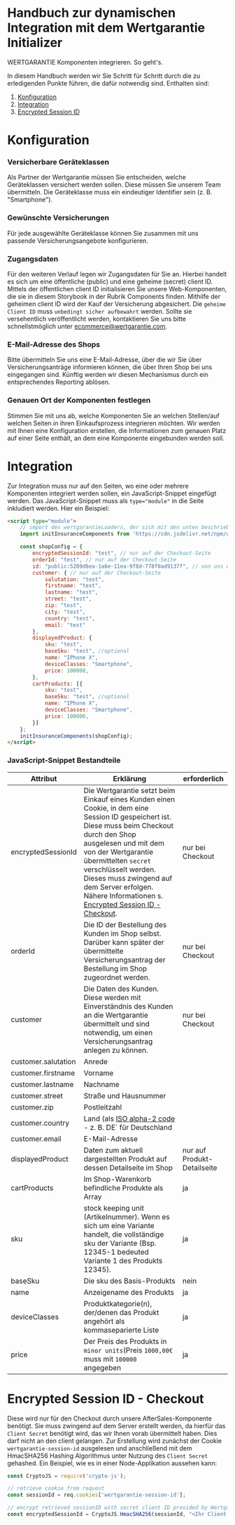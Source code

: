 # Handbuch zur dynamischen Integration mit dem Wertgarantie Initializer

WERTGARANTIE Komponenten integrieren. So geht's.

In diesem Handbuch werden wir Sie Schritt für Schritt durch die zu erledigenden Punkte führen, die dafür notwendig sind.
Enthalten sind:

1. [Konfiguration](#konfiguration)
2. [Integration](#integration)
3. [Encrypted Session ID](#encrypted-session-id---checkout)


# Konfiguration

### Versicherbare Geräteklassen
Als Partner der Wertgarantie müssen Sie entscheiden, welche Geräteklassen versichert werden sollen. 
Diese müssen Sie unserem Team übermitteln. Die Geräteklasse muss ein eindeutiger Identifier sein (z. B. "Smartphone").


### Gewünschte Versicherungen
Für jede ausgewählte Geräteklasse können Sie zusammen mit uns passende Versicherungsangebote konfigurieren.


### Zugangsdaten 
Für den weiteren Verlauf legen wir Zugangsdaten für Sie an. Hierbei handelt es sich um eine öffentliche (public) und eine geheime (secret) client ID.
Mittels der öffentlichen client ID initialisieren Sie unsere Web-Komponenten, die sie in diesem Storybook in der Rubrik Components finden.
Mithilfe der geheimen client ID wird der Kauf der Versicherung abgesichert. Die `geheime Client ID` muss `unbedingt sicher aufbewahrt` werden.
 Sollte sie versehentlich veröffentlicht werden, kontaktieren Sie uns bitte schnellstmöglich unter <a href="mailto:ecommerce@wertgarantie.com">ecommerce@wertgarantie.com</a>.
 
 
### E-Mail-Adresse des Shops
Bitte übermitteln Sie uns eine E-Mail-Adresse, über die wir Sie über Versicherungsanträge informieren können, die über Ihren Shop bei uns eingegangen sind.
Künftig werden wir diesen Mechanismus durch ein entsprechendes Reporting ablösen.


### Genauen Ort der Komponenten festlegen
Stimmen Sie mit uns ab, welche Komponenten Sie an welchen Stellen/auf welchen Seiten in ihren Einkaufsprozess integrieren möchten.
Wir werden mit Ihnen eine Konfiguration erstellen, die Informationen zum genauen Platz auf einer Seite enthält, an dem eine Komponente eingebunden werden soll.


# Integration
Zur Integration muss nur auf den Seiten, wo eine oder mehrere Komponenten integriert werden sollen, ein JavaScript-Snippet eingefügt werden. 
Das JavaScript-Snippet muss als `type="module"` in die Seite inkludiert werden. Hier ein Beispiel: 
```html
<script type="module">
    // import des wertgarantieLoaders, der sich mit den unten beschriebenen Daten um die Initialisierung der Komponente(n) auf der jeweiligen Seite kümmert:
    import initInsuranceComponents from 'https://cdn.jsdelivr.net/npm/wertgarantie-component-loader@1/dist/wertgarantieLoader.min.js';

    const shopConfig = {
        encryptedSessionId: "test", // nur auf der Checkout-Seite
        orderId: "test", // nur auf der Checkout-Seite
        id: "public:5209d6ea-1a6e-11ea-9f8d-778f0ad9137f", // von uns übermittelte public client ID aus Schritt 4
        customer: { // nur auf der Checkout-Seite
            salutation: "test",
            firstname: "test",
            lastname: "test",
            street: "test",
            zip: "test",
            city: "test",
            country: "test",
            email: "test"
        },
        displayedProduct: {
            sku: "test",
            baseSku: "test", //optional
            name: "IPhone X",
            deviceClasses: "Smartphone",
            price: 100000,
        },
        cartProducts: [{
            sku: "test",
            baseSku: "test", //optional
            name: "IPhone X",
            deviceClasses: "Smartphone",
            price: 100000,
        }]
    };
    initInsuranceComponents(shopConfig);
</script>
```
### JavaScript-Snippet Bestandteile
| Attribut  | Erklärung  | erforderlich |
|---|---|---|
| encryptedSessionId  | Die Wertgarantie setzt beim Einkauf eines Kunden einen Cookie, in dem eine Session ID gespeichert ist. Diese muss beim Checkout durch den Shop ausgelesen und mit dem von der Wertgarantie übermittelten `secret` verschlüsselt werden. Dieses muss zwingend auf dem Server erfolgen. Nähere Informationen s. [Encrypted Session ID - Checkout](#encrypted-session-id---checkout).  | nur bei Checkout  |
| orderId  | Die ID der Bestellung des Kunden im Shop selbst. Darüber kann später der übermittelte Versicherungsantrag der Bestellung im Shop zugeordnet werden.  | nur bei Checkout  |
| customer  | Die Daten des Kunden. Diese werden mit Einverständnis des Kunden an die Wertgarantie übermittelt und sind notwendig, um einen Versicherungsantrag anlegen zu können. | nur bei Checkout  |
| customer.salutation  | Anrede  |   |
| customer.firstname  | Vorname  |   |
| customer.lastname  | Nachname  |   |
| customer.street  | Straße und Hausnummer  |   |
| customer.zip  | Postleitzahl  |   |
| customer.country  | Land (als [ISO alpha-2 code](https://en.wikipedia.org/wiki/ISO_3166-1_alpha-2) - z. B. DE` für Deutschland  |   |
| customer.email  | E-Mail-Adresse  |   |   |   |
| displayedProduct  | Daten zum aktuell dargestellten Produkt auf dessen Detailseite im Shop  | nur auf Produkt-Detailseite  |
| cartProducts  | Im Shop-Warenkorb befindliche Produkte als Array  | ja  |
| sku  | stock keeping unit (Artikelnummer). Wenn es sich um eine Variante handelt, die vollständige sku der Variante (Bsp. 12345-1 bedeuted Variante 1 des Produkts 12345).  | ja  |
| baseSku  | Die sku des Basis-Produkts   | nein  |
| name  | Anzeigename des Produkts  | ja  |
| deviceClasses  | Produktkategorie(n), der/denen das Produkt angehört als kommaseparierte Liste | ja  |
| price  | Der Preis des Produkts in `minor units`(Preis `1000,00€` muss mit `100000` angegeben  | ja  |

# Encrypted Session ID - Checkout
Diese wird nur für den Checkout durch unsere AfterSales-Komponente benötigt. Sie muss zwingend auf dem Server erstellt werden, da hierfür das `Client Secret` benötigt wird, das wir Ihnen vorab übermittelt haben.
Dies darf nicht an den client gelangen. 
Zur Erstellung wird zunächst der Cookie `wertgarantie-session-id` ausgelesen und anschließend mit dem HmacSHA256 Hashing Algorithmus unter Nutzung des `Client Secret` gehashed.
Ein Beispiel, wie es in einer Node-Applikation aussehen kann:
```js
const CryptoJS = require('crypto-js');

// retrieve cookie from request
const sessionId = req.cookies['wertgarantie-session-id'];

// encrypt retrieved sessionID with secret client ID provided by Wertgarantie team
const encryptedSessionId = CryptoJS.HmacSHA256(sessionId, "<Ihr Client Secret, das sie von der WERTGARANTIE erhalten haben>").toString();
````

